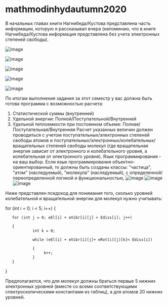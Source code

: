 # mathmodinhydautumn2020
В начальных главах книги Нагнибеда/Кустова представлена часть информации, которую я рассказывал вчера (напоминаю, что в книге Нагнибеда/Кустова информация представлена без учета электронных степеней свободы).

![image](https://user-images.githubusercontent.com/71663556/111302718-ca129880-8664-11eb-9c3a-c0912049e241.png)
 
![image](https://user-images.githubusercontent.com/71663556/111302756-d3036a00-8664-11eb-8517-5ff468c4a970.png)

![image](https://user-images.githubusercontent.com/71663556/111302817-e31b4980-8664-11eb-9b8f-655e7cd83a9f.png)

![image](https://user-images.githubusercontent.com/71663556/111302824-e6163a00-8664-11eb-9c48-9ae0d50d64b5.png)

![image](https://user-images.githubusercontent.com/71663556/111302834-e9a9c100-8664-11eb-900b-a3acbdcd44ae.png)


По итогам выполнения задания за этот семестр у вас должна быть готова программа с возможностью расчета:
1) Статистической суммы (внутренней)
2) Удельной энергии: Полной/Поступательной/Внутренней
3) Удельной теплоемкости при постоянном объеме: Полная/Поступательная/Внутренняя
Расчет указанных величин должен проводиться с учетом поступательных/электронных степеней свободы атомов и поступательных/электронных/колебательных/вращательных степеней свободы молекул (где вращательная энергия зависит от электронного и колебательного уровня, а колебательная от электронного уровня).
Язык программирования - на ваш выбор. Если язык программирования объектно-ориентированный, то должны быть созданы классы: "частица", "атом" (наследуемый), "молекула" (наследуемый), с определенной/переопределенной логикой и функциональностью, 
![image](https://user-images.githubusercontent.com/71663556/111302866-f201fc00-8664-11eb-8ffb-0ffb268c1f8f.png)
![image](https://user-images.githubusercontent.com/71663556/111302887-f4fcec80-8664-11eb-928b-8f5291dc14fa.png)
![image](https://user-images.githubusercontent.com/71663556/111302890-f7f7dd00-8664-11eb-8517-fbdcd994113b.png)

Ниже представлен пседокод для понимания того, сколько уровней колебательной и вращательной энергии для молекул нужно учитывать:

for (int i = 0; i < 5; i++)
{

       for (int j = 0; eEl[i] + eVibr[i][j] < Ediss[i]; j++)
       
       { 
                int k = 0;
                
                while (eEl[i] + eVibr[i][j]+ eRot[i][j][k]< Ediss[i])
                
                {
                     k++;
                }
       }

}

Предполагается, что для молекул должны браться первые 5 нижних электронных уровней (вместе со всеми соответствующими спектроскопическими константами из таблиц), а для атомов 20 нижних уровней.
